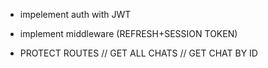 - impelement auth with JWT
- implement middleware (REFRESH+SESSION TOKEN)

- PROTECT ROUTES
// GET ALL CHATS
// GET CHAT BY ID